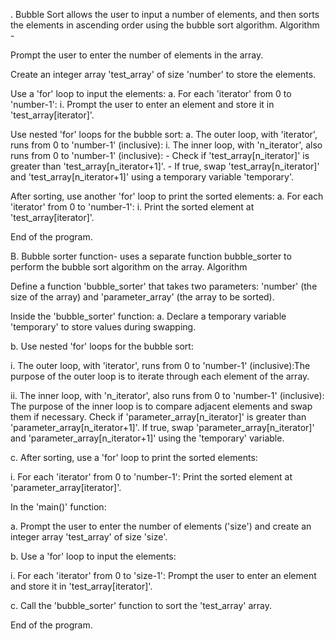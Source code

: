 . Bubble Sort allows the user to input a number of elements, and then sorts the elements in ascending order using the bubble sort algorithm. Algorithm -

Prompt the user to enter the number of elements in the array.

Create an integer array 'test_array' of size 'number' to store the elements.

Use a 'for' loop to input the elements: a. For each 'iterator' from 0 to 'number-1': i. Prompt the user to enter an element and store it in 'test_array[iterator]'.

Use nested 'for' loops for the bubble sort: a. The outer loop, with 'iterator', runs from 0 to 'number-1' (inclusive): i. The inner loop, with 'n_iterator', also runs from 0 to 'number-1' (inclusive): - Check if 'test_array[n_iterator]' is greater than 'test_array[n_iterator+1]'. - If true, swap 'test_array[n_iterator]' and 'test_array[n_iterator+1]' using a temporary variable 'temporary'.

After sorting, use another 'for' loop to print the sorted elements: a. For each 'iterator' from 0 to 'number-1': i. Print the sorted element at 'test_array[iterator]'.

End of the program.

B. Bubble sorter function- uses a separate function bubble_sorter to perform the bubble sort algorithm on the array. Algorithm

Define a function 'bubble_sorter' that takes two parameters: 'number' (the size of the array) and 'parameter_array' (the array to be sorted).

Inside the 'bubble_sorter' function: a. Declare a temporary variable 'temporary' to store values during swapping.

b. Use nested 'for' loops for the bubble sort:

i. The outer loop, with 'iterator', runs from 0 to 'number-1' (inclusive):The purpose of the outer loop is to iterate through each element of the array.

ii. The inner loop, with 'n_iterator', also runs from 0 to 'number-1' (inclusive): The purpose of the inner loop is to compare adjacent elements and swap them if necessary. Check if 'parameter_array[n_iterator]' is greater than 'parameter_array[n_iterator+1]'. If true, swap 'parameter_array[n_iterator]' and 'parameter_array[n_iterator+1]' using the 'temporary' variable.

c. After sorting, use a 'for' loop to print the sorted elements:

i. For each 'iterator' from 0 to 'number-1': Print the sorted element at 'parameter_array[iterator]'.

In the 'main()' function:

a. Prompt the user to enter the number of elements ('size') and create an integer array 'test_array' of size 'size'.

b. Use a 'for' loop to input the elements:

i. For each 'iterator' from 0 to 'size-1': Prompt the user to enter an element and store it in 'test_array[iterator]'.

c. Call the 'bubble_sorter' function to sort the 'test_array' array.

End of the program.
